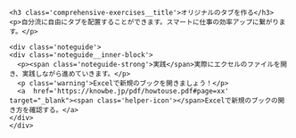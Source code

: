 ```custom-contents<h3 class='comprehensive-exercises__title'>オリジナルのタブを作る</h3>
<p>自分流に自由にタブを配置することができます。スマートに仕事の効率アップに繋がります。</p><div class='noteguide'><div class='noteguide__inner-block'>  <p><span class='noteguide-strong'>実践</span>実際にエクセルのファイルを開き、実践しながら進めていきます。</p>  <p class='warning'>Excelで新規のブックを開きましょう！</p>  <a  href='https://knowbe.jp/pdf/howtouse.pdf#page=xx' target="_blank"><span class='helper-icon'></span>Excelで新規のブックの開き方を確認する。</a></div></div>```
